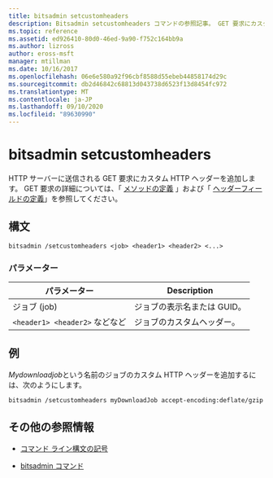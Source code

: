 ```yaml
---
title: bitsadmin setcustomheaders
description: Bitsadmin setcustomheaders コマンドの参照記事。 GET 要求にカスタム HTTP ヘッダーを追加します。
ms.topic: reference
ms.assetid: ed926410-80d0-46ed-9a90-f752c164bb9a
ms.author: lizross
author: eross-msft
manager: mtillman
ms.date: 10/16/2017
ms.openlocfilehash: 06e6e580a92f96cbf8588d55ebeb44858174d29c
ms.sourcegitcommit: db2d46842c68813d043738d6523f13d8454fc972
ms.translationtype: MT
ms.contentlocale: ja-JP
ms.lasthandoff: 09/10/2020
ms.locfileid: "89630990"
---
```

# <a name="bitsadmin-setcustomheaders"></a>bitsadmin setcustomheaders

HTTP サーバーに送信される GET 要求にカスタム HTTP ヘッダーを追加します。 GET 要求の詳細については、「 [メソッドの定義](https://www.w3.org/Protocols/rfc2616/rfc2616-sec9.html#sec9.3) 」および「 [ヘッダーフィールドの定義](https://www.w3.org/Protocols/rfc2616/rfc2616-sec14.html)」を参照してください。

## <a name="syntax"></a>構文

```
bitsadmin /setcustomheaders <job> <header1> <header2> <...>
```

### <a name="parameters"></a>パラメーター

| パラメーター | Description |
| --------- | ----------- |
| ジョブ (job) | ジョブの表示名または GUID。 |
| `<header1> <header2>` などなど | ジョブのカスタムヘッダー。 |

## <a name="examples"></a>例

*Mydownloadjob*という名前のジョブのカスタム HTTP ヘッダーを追加するには、次のようにします。

```
bitsadmin /setcustomheaders myDownloadJob accept-encoding:deflate/gzip
```

## <a name="additional-references"></a>その他の参照情報

- [コマンド ライン構文の記号](command-line-syntax-key.md)

- [bitsadmin コマンド](bitsadmin.md)
